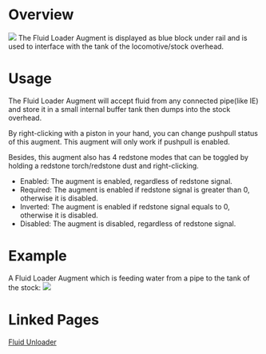# Overview
![](immersiverailroading:wiki/images/augments/fluid_loader.png)
The Fluid Loader Augment is displayed as blue block under rail and is used to interface with the tank of the locomotive/stock overhead.

# Usage
The Fluid Loader Augment will accept fluid from any connected pipe(like IE) and store it in a small internal buffer tank then dumps into the stock overhead.

By right-clicking with a piston in your hand, you can change pushpull status of this augment. This augment will only work if pushpull is enabled.

Besides, this augment also has 4 redstone modes that can be toggled by holding a redstone torch/redstone dust and right-clicking.
* Enabled: The augment is enabled, regardless of redstone signal.
* Required: The augment is enabled if redstone signal is greater than 0, otherwise it is disabled.
* Inverted: The augment is enabled if redstone signal equals to 0, otherwise it is disabled.
* Disabled: The augment is disabled, regardless of redstone signal.

# Example
A Fluid Loader Augment which is feeding water from a pipe to the tank of the stock:
![](immersiverailroading:wiki/images/augments/fluid_loader_example.png)

# Linked Pages
[Fluid Unloader](immersiverailroading:wiki/en_us/augments/augment_fluid_unloader.md)